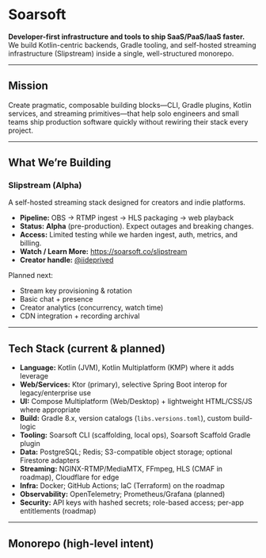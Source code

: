 # Soarsoft

**Developer-first infrastructure and tools to ship SaaS/PaaS/IaaS faster.**  
We build Kotlin-centric backends, Gradle tooling, and self-hosted streaming infrastructure (Slipstream) inside a single, well-structured monorepo.

---

## Mission

Create pragmatic, composable building blocks—CLI, Gradle plugins, Kotlin services, and streaming primitives—that help solo engineers and small teams ship production software quickly without rewiring their stack every project.

---

## What We’re Building

### Slipstream (Alpha)
A self-hosted streaming stack designed for creators and indie platforms.

- **Pipeline:** OBS → RTMP ingest → HLS packaging → web playback
- **Status:** **Alpha** (pre-production). Expect outages and breaking changes.
- **Access:** Limited testing while we harden ingest, auth, metrics, and billing.
- **Watch / Learn More:** https://soarsoft.co/slipstream  
- **Creator handle:** [@iideprived](https://x.com/iideprived)

Planned next:
- Stream key provisioning & rotation
- Basic chat + presence
- Creator analytics (concurrency, watch time)
- CDN integration + recording archival

---

## Tech Stack (current & planned)

- **Language:** Kotlin (JVM), Kotlin Multiplatform (KMP) where it adds leverage  
- **Web/Services:** Ktor (primary), selective Spring Boot interop for legacy/enterprise use
- **UI:** Compose Multiplatform (Web/Desktop) + lightweight HTML/CSS/JS where appropriate
- **Build:** Gradle 8.x, version catalogs (`libs.versions.toml`), custom build-logic
- **Tooling:** Soarsoft CLI (scaffolding, local ops), Soarsoft Scaffold Gradle plugin
- **Data:** PostgreSQL; Redis; S3-compatible object storage; optional Firestore adapters
- **Streaming:** NGINX-RTMP/MediaMTX, FFmpeg, HLS (CMAF in roadmap), Cloudflare for edge
- **Infra:** Docker; GitHub Actions; IaC (Terraform) on the roadmap
- **Observability:** OpenTelemetry; Prometheus/Grafana (planned)
- **Security:** API keys with hashed secrets; role-based access; per-app entitlements (roadmap)

---

## Monorepo (high-level intent)

